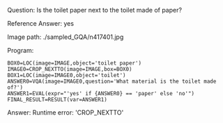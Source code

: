 Question: Is the toilet paper next to the toilet made of paper?

Reference Answer: yes

Image path: ./sampled_GQA/n417401.jpg

Program:

```
BOX0=LOC(image=IMAGE,object='toilet paper')
IMAGE0=CROP_NEXTTO(image=IMAGE,box=BOX0)
BOX1=LOC(image=IMAGE0,object='toilet')
ANSWER0=VQA(image=IMAGE0,question='What material is the toilet made of?')
ANSWER1=EVAL(expr="'yes' if {ANSWER0} == 'paper' else 'no'")
FINAL_RESULT=RESULT(var=ANSWER1)
```
Answer: Runtime error: 'CROP_NEXTTO'

